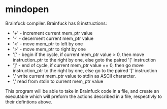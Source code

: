 # mindopen

Brainfuck compiler.
Brainfuck has 8 instructions:
- '+' -	increment current mem_ptr value
- '-' -	decerment current mem_ptr value
- '<' -	move mem_ptr to left by one
- '>' -	move mem_ptr to right by one
- '[' -	begin if the cycle, if current mem_ptr value > 0,
			then move instruction_ptr to the right by one,
			else goto the paired '[' instruction
- ']' -	end of cycle, if current mem_ptr value == 0,
			then go move instruction_ptr to the right by one,
			else go to the paired '[' instruction
- '.'	write current mem_ptr value to stdin as ASCII chararcter.
- ','	read from stdin to current mem_ptr value

This program will be able to take in Brainfuck code in a file,
and create an executable which will preform the actions described in a file,
respectivly to their defintions above.
